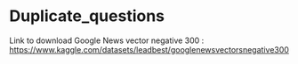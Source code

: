 # Duplicate_questions

Link to download Google News vector negative 300 : https://www.kaggle.com/datasets/leadbest/googlenewsvectorsnegative300
